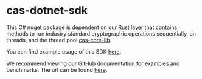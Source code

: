 # cas-dotnet-sdk

This C# nuget package is dependent on our Rust layer that contains methods to run industry standard cryptographic operations sequentially, on threads, and the thread pool [cas-core-lib](https://github.com/Crytographic-API-Services/cas-core-lib).

You can find example usage of this SDK [here](https://github.com/Cryptographic-API-Services/cas-dotnet-sdk/blob/main/docs/EXAMPLES.md). 

We recommend viewing our GitHub documentation for examples and benchmarks.
The url can be found [here](https://github.com/Cryptographic-API-Services/cas-dotnet-sdk).
